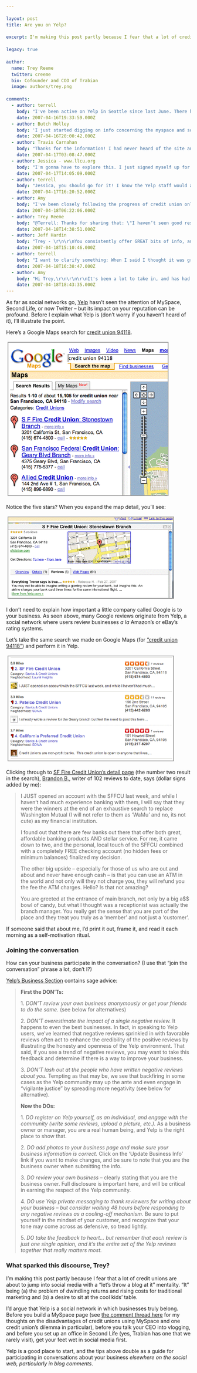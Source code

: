 ```yaml
---

layout: post
title: Are you on Yelp?

excerpt: I'm making this post partly because I fear that a lot of credit unions are about to jump into social media with a "let's throw a blog at it" mentality. "It" being (a) the problem of dwindling returns and rising costs for traditional marketing and (b) a desire to sit at the cool kids' table.

legacy: true

author:
  name: Trey Reeme
  twitter: creeme
  bio: Cofounder and COO of Trabian
  image: authors/trey.png
  
comments:
  - author: terrell
    body: "I've been active on Yelp in Seattle since last June. There have been many discussions in the Talk Threads about businesses Yelping themselves or employees Yelping the place they work for. I happen to think it's a great idea and agree with the DONT guidelines Yelp offers.\r\n\r\nIn Seattle at least, I haven't seen businesses setting up their own profiles. Also, I haven't seen good results when business owners plug themselves in a talk thread.\r\n\r\nI have heard great things about businesses recognizing Yelpers. For example, if you write a glowing review of a place, the business might send you a private message and offer you a discount on something. When that happens, the Yelper usually talks about it. \r\n\r\nI've had great conversations about credit unions in the talk threads and have had a couple of my Yelp friends open accounts with Verity due to our discussions."
    date: 2007-04-16T19:33:59.000Z
  - author: Butch Holley
    body: 'I just started digging on info concerning the myspace and social networking for our CU.  Thanks for the insight!'
    date: 2007-04-16T20:00:42.000Z
  - author: Travis Carnahan
    body: "Thanks for the information! I had never heard of the site and I'm excited about the potential."
    date: 2007-04-17T03:08:47.000Z
  - author: Jessica - www.llcu.org
    body: "I'm gonna have to explore this. I just signed myself up for an account, but it looks like it's more for bigger cities. I'm not sure there's much on there for smaller towns. But then again, who's to say I can't start it! :)"
    date: 2007-04-17T14:05:09.000Z
  - author: terrell
    body: "Jessica, you should go for it! I know the Yelp staff would appreciate you spreading the word, and you'll be a rock star once it gets off the ground where you are!"
    date: 2007-04-17T16:20:52.000Z
  - author: Amy
    body: "I've been closely following the progress of credit union online presence and brand identities, as well as the 'exploration' of how to make the most of the social web and online community 'word of mouth' features.  It's nice to see things picking up a little bit.  \r\n\r\nI expected to find Trabian at the Web 2.0 conference.  There is a small representation of Credit Unions here.  Are you all here?  \r\n\r\nYelp just came up in topic discussions today.\r\n\r\n"
    date: 2007-04-18T06:22:06.000Z
  - author: Trey Reeme
    body: "@Terrell: Thanks for sharing that: \"I haven’t seen good results when business owners plug themselves in a talk thread.\"  \n\n@Butch: Keep me posted on the decision your CU reaches on using social networks.\n\n@Travis and Jessica: I just got my Yelp account set up, and I've found myself relying on Yelp a lot over the past months.  Went to a restaurant last night and am going to post my first review.\n\n@Amy: Let us know if you think it'd be worth our time next year.  I know a lot of our friends are there, and I'm starting to feel like we're missing out on a great time!  Thanks for commenting!\n"
    date: 2007-04-18T14:38:51.000Z
  - author: Jeff Hardin
    body: "Trey - \r\n\r\nYou consistently offer GREAT bits of info, and this one is fabulous! I just signed up for Yelp and am inviting friends and CU contacts to take a look. \r\n\r\n(ctrl:smacktalk) I may have to throw an extra game or two in the fantasy league this week (NOT!). (ctrl:endsmacktalk) \r\n\r\nYelp seems like a good fit for a CU that is confident in its brand and customer service. Thanks again for sharing it!\r\n\r\nJeff"
    date: 2007-04-18T15:10:46.000Z
  - author: terrell
    body: "I want to clarify something: When I said I thought it was great if a business Yelps itself, I meant someone from the business Yelping under their own name as an employee of said business. I didn't mean a business setting up it's own profile.\r\n\r\nThat would get tricky because the point of Yelp is to review things and voice your opinion. If a biz sets up a profile and never Yelps anything, people will think it's lame. On the other hand, if the biz does review things, it would probably need to be the PR person, and that might come off as fake.\r\n\r\nAnd, I'm done."
    date: 2007-04-18T16:38:47.000Z
  - author: Amy
    body: "Hi Trey,\r\n\r\n\r\nIt's been a lot to take in, and has had it's pros and cons, though the pros have outweighed the cons for a 'first-time' event launch outside of the Summit.  I've been attending to research bringing social web to the Credit Union, along with the Web 2.0 marketing analytic capabilities, in addition to attending as a student in Web and Information Design, so it's been tough trying to make the most out of each session, when many quality track sessions are happening simultaneously.  I'm sure they will take the feedback and strive to make it an even better event next year.  On the other hand, it would be nice to see more of the Credit Union industry and supporters here.   Thanks for the great resource here with opensourcecu.com\r\n\r\nAmy\r\n"
    date: 2007-04-18T18:43:35.000Z
---
```


<p>As far as social networks go, <a href="http://www.yelp.com">Yelp</a> hasn&#8217;t seen the attention of MySpace, Second Life, or now Twitter &#8211; but its impact on your reputation can be profound.  Before I explain what Yelp is (don&#8217;t worry if you haven&#8217;t heard of it), I&#8217;ll illustrate the point.</p>
<p>Here&#8217;s a Google Maps search for <a href="http://maps.google.com/maps?f=q&#38;hl=en&#38;q=credit+union+94118&#38;layer=&#38;ie=UTF8&#38;z=13&#38;om=1">credit union 94118</a>.</p>
<p><a href="http://maps.google.com/maps?f=q&#38;hl=en&#38;q=credit+union+94118&#38;layer=&#38;ie=UTF8&#38;z=13&#38;om=1"><img src="/images/legacy/fivestars.gif" style="border: 2px solid #999999; margin: 4px;" /></a></p>
<p>Notice the five stars?  When you expand the map detail, you&#8217;ll see:</p>
<p><img src="/images/legacy/gmapdetail.gif" style="border: 2px solid #999999; margin: 4px;" /></p>
<p>I don&#8217;t need to explain how important a little company called Google is to your business.  As seen above, many Google reviews originate from Yelp, a social network where users review businesses <em>a la</em> Amazon&#8217;s or eBay&#8217;s rating systems.</p>
<p>Let&#8217;s take the same search we made on Google Maps (for <a href="http://www.yelp.com/search?find_desc=credit+union&#38;find_loc=San+Francisco%2C+CA+94118&#38;action_search.x=28&#38;action_search.y=15&#38;action_search=Search">&#8220;credit union 94118&#8221;</a>) and perform it in Yelp.</p>
<p><a href="http://www.yelp.com/search?find_desc=credit+union&#38;find_loc=San+Francisco%2C+CA+94118&#38;action_search.x=28&#38;action_search.y=15&#38;action_search=Search"><img src="/images/legacy/yelpsearch-1.gif" style="border: 2px solid #999999; margin: 4px;" /></a></p>
<p>Clicking through to <a href="http://www.yelp.com/biz/ZTbs7a8O2ACAFnG81HCXVg">SF Fire Credit Union&#8217;s detail page</a> (the number two result in the search), <a href="http://www.yelp.com/user_details?userid=muPKUHFQnK5_G55k48Avkw">Brandon B.</a>, writer of 102 reviews to date, says (dollar signs added by me):</p>
<blockquote><p><span class="caps">I JUST</span> opened an account with the <span class="caps">SFFCU</span> last week, and while I haven&#8217;t had much experience banking with them, I will say that they were the winners at the end of an exhaustive search to replace Washington Mutual (I will not refer to them as &#8216;WaMu&#8217; and no, its not cute) as my financial institution.</p><p>I found out that there are few banks out there that offer both great, affordable banking products <span class="caps">AND</span> stellar service. For me, it came down to two, and the personal, local touch of the <span class="caps">SFFCU</span> combined with a completely <span class="caps">FREE</span> checking account (no hidden fees or minimum balances) finalized my decision.</p><p>The other big upside &#8211; especially for those of us who are out and about and never have enough cash &#8211; is that you can use an <span class="caps">ATM</span> in the world and not only will they not charge you, they will refund you the fee the <span class="caps">ATM</span> charges. Hello? Is that not amazing?</p><p>You are greeted at the entrance of main branch, not only by a big a$$ bowl of candy, but what I thought was a receptionist was actually the branch manager. You really get the sense that you are part of the place and they treat you truly as a &#8216;member&#8217; and not just a &#8216;customer&#8217;.</p></blockquote>
<p>If someone said that about me, I&#8217;d print it out, frame it, and read it each morning as a self-motivation ritual.</p>
<h3>Joining the conversation</h3>
<p>How can your business participate in the conversation?  (I use that &#8220;join the conversation&#8221; phrase a lot, don&#8217;t I?)</p>
<p><a href="http://www.yelp.com/business">Yelp&#8217;s Business Section</a> contains sage advice:</p>
<blockquote><p><strong>First the <span class="caps">DON</span>&#8217;Ts:</strong></p><p>1. <em><span class="caps">DON</span>&#8217;T review your own business anonymously or get your friends to do the same.</em> (see below for alternatives)</p><p>2. <em><span class="caps">DON</span>&#8217;T overestimate the impact of a single negative review.</em> It happens to even the best businesses. In fact, in speaking to Yelp users, we&#8217;ve learned that negative reviews sprinkled in with favorable reviews often act to enhance the credibility of the positive reviews by illustrating the honesty and openness of the Yelp environment. That said, if you see a trend of negative reviews, you may want to take this feedback and determine if there is a way to improve your business.</p><p>3. <em><span class="caps">DON</span>&#8217;T lash out at the people who have written negative reviews about you.</em> Tempting as that may be, we see that backfiring in some cases as the Yelp community may up the ante and even engage in &#8220;vigilante justice&#8221; by spreading more negativity (see below for alternative).</p><p><strong>Now the DOs:</strong><p>1. <em>DO register on Yelp yourself, as an individual, and engage with the community (write some reviews, upload a picture, etc.).</em> As a business owner or manager, you are a real human being, and Yelp is the right place to show that.</p><p>2. <em>DO add photos to your business page and make sure your business information is correct.</em> Click on the &#8216;Update Business Info&#8217; link if you want to make changes, and be sure to note that you are the business owner when submitting the info.</p><p>3. <em>DO review your own business</em> &#8211; clearly stating that you are the business owner.</em> Full disclosure is important here, and will be critical in earning the respect of the Yelp community.</p><p>4. <em>DO use Yelp private messaging to thank reviewers for writing about your business &#8211; but consider waiting 48 hours before responding to any negative reviews as a cooling-off mechanism.</em> Be sure to put yourself in the mindset of your customer, and recognize that your tone may come across as defensive, so tread lightly.</p><p>5. <em>DO take the feedback to heart&#8230; but remember that each review is just one single opinion, and it&#8217;s the entire set of the Yelp reviews together that really matters most.</em></p></blockquote>
<h3>What sparked this discourse, Trey?</h3>
<p>I&#8217;m making this post partly because I fear that a lot of credit unions are about to jump into social media with a &#8220;let&#8217;s throw a blog at it&#8221; mentality.  &#8220;It&#8221; being (a) the problem of dwindling returns and rising costs for traditional marketing and (b) a desire to sit at the cool kids&#8217; table.</p>
<p>I&#8217;d argue that Yelp is a social network in which businesses truly belong.  Before you build a MySpace page (see <a href="http://www.opensourcecu.com/articles/2007/04/06/dan-mica-blogging-and-vlogging#comment-1533">the comment thread here</a> for my thoughts on the disadvantages of credit unions using MySpace and one credit union&#8217;s dilemma in particular), before you talk your <span class="caps">CEO</span> into vlogging, and before you set up an office in Second Life (yes, Trabian has one that we rarely visit), get your feet wet in social media first.</p>
<p>Yelp is a good place to start, and the tips above double as a guide for participating in conversations about your business <em>elsewhere on the social web, particularly in blog comments</em>.</p>
